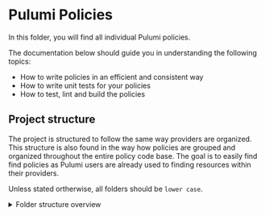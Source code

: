 # Pulumi Policies

In this folder, you will find all individual Pulumi policies.

The documentation below should guide you in understanding the following topics:

- How to write policies in an efficient and consistent way
- How to write unit tests for your policies
- How to test, lint and build the policies

## Project structure

The project is structured to follow the same way providers are organized. This structure is also found in the way how policies are grouped and organized throughout the entire policy code base. The goal is to easily find find policies as Pulumi users are already used to finding resources within their providers.

Unless stated ortherwise, all folders should be `lower case`.

<details>
<summary>Folder structure overview</summary>

```
├── bin                                         <- transpiled TypeScript files into JavaScript
├── build                                       <- 🧰 scripts and tools to assist in managing the code base
├── aws                                         <- 📦 policies for the AWS Classic provider
│   ├── index.ts                                <- 📄 exported service policies
│   ├── apigatewayv2
│   │   ├── index.ts                            <- 📄 exported resource policies for the current service
│   │   ├── domainName.ts                       <- 📄 exported policies for the 'DomainName' resource
│   │   └── ....ts
│   ├── cloudfront                              <- 🌿 policies for the CloudFront service
│   │   ├── index.ts                            <- 📄 exported resource policies
│   │   └── distribution.ts                     <- 📄 exported policies for the 'Distribution' resource
│   ├── ...
│   ·   ├── index.ts
│   ·   └── ....ts
│   ·
│
├── awsnative                                   <- 📦 policies for the AWS Native provider
│   ├── index.ts
│   ├── cloudfront                              <- 🌿 policies for the CloudFront service
│   │   ├── index.ts
│   │   └── distribution.ts
│   ├── ...
│   ·   ├── index.ts
│   ·   └── ....ts
│   ·
│
├── kubernetes                                  <- 📦 contains policies for the Kubernetes provider
│   ├── index.ts                                <- 📄 exported service policies
│   ├── apps
│   │   ├── index.ts                            <- 📄 exported api version policies
│   │   └── v1
│   │       ├── index.ts
│   │       ├── deployment.ts
│   │       └── ....ts
│   ├── core
│   │   ├── index.ts
│   │   ├── v1
│   ·   ·   ├── index.ts
│   ·   ·   └── ....ts
│   ·   ·
│
├── tests                                       <- 🧪 unit tests organized per provider and as shown above
│   ├── utils.ts
│   ├── aws                                     <- 🧪 unit tests for the 📦 AWS Classic provider
│   │   ├── enums.ts                            <- 🔨 helpful 'enums' so unit tests stay clean from hardcoded values
│   │   ├── apigatewayv2
│   │   │   ├── domainName.spec.ts              <- ✔️ unit tests for the 'DomainName' resource type
│   │   │   └── stage.spec.ts                   <- ✔️ unit tests for the 'Stage' resource type
│   │   ├── cloudfront                          <- 🧪 unit tests for the 🌿 CloudFront service
│   │   │   └── distribution.spec.ts            <- ✔️ unit tests for the 'Distribution' resource type
│   │   ├── ...
│   │   ·   └── ....spec.ts
│   │   ·
│   │   ·
│   │
│   ├── awsnative                               <- 🧪 unit tests for the 📦 AWS Native provider
│   │   ├── enums.ts                            <- 🔨 helpful 'enums' so unit tests stay clean from hardcoded values
│   │   ├── cloudfront                          <- 🧪 unit tests for the 🌿 CloudFront service
│   │   │   └── distribution.spec.ts            <- ✔️ unit tests for the 'Distribution' resource type
│   │   ├── ...
│   │   │   └── ....spec.ts
·   ·   ·
·   ·   ·
·   ·   ·
```

</details>

